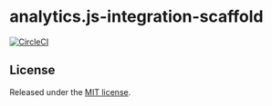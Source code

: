 # analytics.js-integration-scaffold

[![CircleCI](https://circleci.com/gh/segment-integrations/integration-marketo.svg?style=shield&circle-token=0aa68d09e8580056ed9cfd3ee7665aa73aa4a2f8)](https://circleci.com/gh/segment-integrations/analytics.js-integration-youbora)

## License

Released under the [MIT license](LICENSE).
